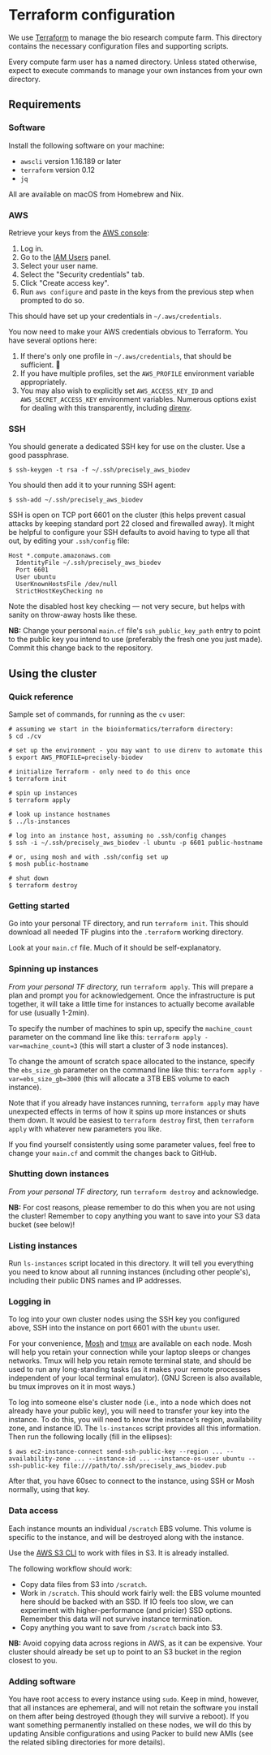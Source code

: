 # Terraform configuration

We use [Terraform](https://www.terraform.io/) to manage the bio research compute farm. This directory contains the necessary configuration files and supporting scripts.

Every compute farm user has a named directory. Unless stated otherwise, expect to execute commands to manage your own instances from your own directory.


## Requirements

### Software

Install the following software on your machine:
- `awscli` version 1.16.189 or later
- `terraform` version 0.12
- `jq`

All are available on macOS from Homebrew and Nix.


### AWS

Retrieve your keys from the [AWS console](https://biodev-precisely.signin.aws.amazon.com/console):
1. Log in.
2. Go to the [IAM Users](https://console.aws.amazon.com/iam/home?region=us-west-2#/users) panel.
3. Select your user name.
4. Select the "Security credentials" tab.
5. Click "Create access key".
6. Run `aws configure` and paste in the keys from the previous step when prompted to do so.

This should have set up your credentials in `~/.aws/credentials`.

You now need to make your AWS credentials obvious to Terraform. You have several options here:
1. If there's only one profile in `~/.aws/credentials`, that should be sufficient. 🤞
2. If you have multiple profiles, set the `AWS_PROFILE` environment variable appropriately.
3. You may also wish to explicitly set `AWS_ACCESS_KEY_ID` and `AWS_SECRET_ACCESS_KEY` environment variables. Numerous options exist for dealing with this transparently, including [direnv](https://direnv.net/).


### SSH

You should generate a dedicated SSH key for use on the cluster. Use a good passphrase.

```
$ ssh-keygen -t rsa -f ~/.ssh/precisely_aws_biodev
```

You should then add it to your running SSH agent:

```
$ ssh-add ~/.ssh/precisely_aws_biodev
```

SSH is open on TCP port 6601 on the cluster (this helps prevent casual attacks by keeping standard port 22 closed and firewalled away). It might be helpful to configure your SSH defaults to avoid having to type all that out, by editing your `.ssh/config` file:

```
Host *.compute.amazonaws.com
  IdentityFile ~/.ssh/precisely_aws_biodev
  Port 6601
  User ubuntu
  UserKnownHostsFile /dev/null
  StrictHostKeyChecking no
```

Note the disabled host key checking — not very secure, but helps with sanity on throw-away hosts like these.

**NB:** Change your personal `main.cf` file's `ssh_public_key_path` entry to point to the public key you intend to use (preferably the fresh one you just made). Commit this change back to the repository.


## Using the cluster

### Quick reference

Sample set of commands, for running as the `cv` user:

```
# assuming we start in the bioinformatics/terraform directory:
$ cd ./cv

# set up the environment - you may want to use direnv to automate this
$ export AWS_PROFILE=precisely-biodev

# initialize Terraform - only need to do this once
$ terraform init

# spin up instances
$ terraform apply

# look up instance hostnames
$ ../ls-instances

# log into an instance host, assuming no .ssh/config changes
$ ssh -i ~/.ssh/precisely_aws_biodev -l ubuntu -p 6601 public-hostname

# or, using mosh and with .ssh/config set up
$ mosh public-hostname

# shut down
$ terraform destroy
```


### Getting started

Go into your personal TF directory, and run `terraform init`. This should download all needed TF plugins into the `.terraform` working directory.

Look at your `main.cf` file. Much of it should be self-explanatory.


### Spinning up instances

_From your personal TF directory,_ run `terraform apply`. This will prepare a plan and prompt you for acknowledgement. Once the infrastructure is put together, it will take a little time for instances to actually become available for use (usually 1-2min).

To specify the number of machines to spin up, specify the `machine_count` parameter on the command line like this: `terraform apply -var=machine_count=3` (this will start a cluster of 3 node instances).

To change the amount of scratch space allocated to the instance, specify the `ebs_size_gb` parameter on the command line like this: `terraform apply -var=ebs_size_gb=3000` (this will allocate a 3TB EBS volume to each instance).

Note that if you already have instances running, `terraform apply` may have unexpected effects in terms of how it spins up more instances or shuts them down. It would be easiest to `terraform destroy` first, then `terraform apply` with whatever new parameters you like.

If you find yourself consistently using some parameter values, feel free to change your `main.cf` and commit the changes back to GitHub.


### Shutting down instances

_From your personal TF directory,_ run `terraform destroy` and acknowledge.

**NB:** For cost reasons, please remember to do this when you are not using the cluster! Remember to copy anything you want to save into your S3 data bucket (see below)!


### Listing instances

Run `ls-instances` script located in this directory. It will tell you everything you need to know about all running instances (including other people's), including their public DNS names and IP addresses.


### Logging in

To log into your own cluster nodes using the SSH key you configured above, SSH into the instance on port 6601 with the `ubuntu` user.

For your convenience, [Mosh](https://mosh.org/) and [tmux](https://github.com/tmux/tmux/wiki) are available on each node. Mosh will help you retain your connection while your laptop sleeps or changes networks. Tmux will help you retain remote terminal state, and should be used to run any long-standing tasks (as it makes your remote processes independent of your local terminal emulator). (GNU Screen is also available, bu tmux improves on it in most ways.)

To log into someone else's cluster node (i.e., into a node which does not already have your public key), you will need to transfer your key into the instance. To do this, you will need to know the instance's region, availability zone, and instance ID. The `ls-instances` script provides all this information. Then run the following locally (fill in the ellipses):

```
$ aws ec2-instance-connect send-ssh-public-key --region ... --availability-zone ... --instance-id ... --instance-os-user ubuntu --ssh-public-key file:///path/to/.ssh/precisely_aws_biodev.pub
```

After that, you have 60sec to connect to the instance, using SSH or Mosh normally, using that key.


### Data access

Each instance mounts an individual `/scratch` EBS volume. This volume is specific to the instance, and will be destroyed along with the instance.

Use the [AWS S3 CLI](https://docs.aws.amazon.com/cli/latest/reference/s3/) to work with files in S3. It is already installed.

The following workflow should work:
- Copy data files from S3 into `/scratch`.
- Work in `/scratch`. This should work fairly well: the EBS volume mounted here should be backed with an SSD. If IO feels too slow, we can experiment with higher-performance (and pricier) SSD options. Remember this data will not survive instance termination.
- Copy anything you want to save from `/scratch` back into S3.

**NB:** Avoid copying data across regions in AWS, as it can be expensive. Your cluster should already be set up to point to an S3 bucket in the region closest to you.


### Adding software

You have root access to every instance using `sudo`. Keep in mind, however, that all instances are ephemeral, and will not retain the software you install on them after being destroyed (though they will survive a reboot). If you want something permanently installed on these nodes, we will do this by updating Ansible configurations and using Packer to build new AMIs (see the related sibling directories for more details).
